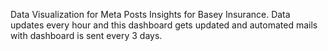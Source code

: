 Data Visualization for Meta Posts Insights for Basey Insurance. Data updates every hour and this dashboard gets updated and automated mails with dashboard is sent every 3 days.
